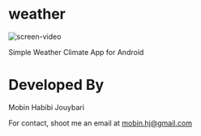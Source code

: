 # weather
![screen-video](https://user-images.githubusercontent.com/43134192/84006838-ac512e00-a984-11ea-90ed-8f1bb113c186.gif)

Simple Weather Climate App for Android

# Developed By 
 Mobin Habibi Jouybari

For contact, shoot me an email at mobin.hj@gmail.com
